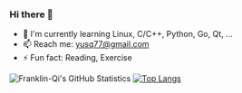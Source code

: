 ### Hi there 👋

<!--
**Franklin-Qi/Franklin-Qi** is a ✨ _special_ ✨ repository because its `README.md` (this file) appears on your GitHub profile.

Here are some ideas to get you started:

- 🔭 I’m currently working on ...
- 🌱 I’m currently learning ...
- 👯 I’m looking to collaborate on ...
- 🤔 I’m looking for help with ...
- 💬 Ask me about ...
- 📫 How to reach me: ...
- 😄 Pronouns: ...
- ⚡ Fun fact: ...
-->

- 🌱 I'm currently learning Linux, C/C++, Python, Go, Qt, ...
- 📫 Reach me: yusq77@gmail.com
- ⚡ Fun fact: Reading, Exercise


![Franklin-Qi's GitHub Statistics](https://github-readme-stats.vercel.app/api?username=Franklin-Qi&show_icons=true&theme=vue-dark&include_all_commits=true&count_private=true)
[![Top Langs](https://github-readme-stats.vercel.app/api/top-langs/?username=Franklin-Qi&layout=compact&theme=vue&langs_count=8&card_width=260)](https://github.com/Franklin-Qi)
